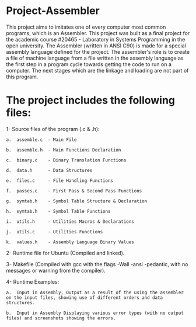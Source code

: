 # Project-Assembler
This project aims to imitates one of every computer most common programs, which is an Assembler. This project was built as a final project for the academic course #20465 - Laboratory in Systems Programming in the open university. The Assembler (written in ANSI C90) is made for a special assembly language defined for the project. The assembler's role is to create a file of machine language from a file written in the assembly language as the first step in a program cycle towards getting the code to run on a computer. The next stages which are the linkage and loading are not part of this program.

# The project includes the following files:

1- Source files of the program (.c & .h):
 
    a.	assemble.c	- Main File
  
    b.	assemble.h	- Main Functions Declaration
  
    c.	binary.c	- Binary Translation Functions
     
    d.	data.h		- Data Structures
   
    e.	files.c		- File Handling Functions
    
    f.	passes.c	- First Pass & Second Pass Functions
    
    g.	symtab.h	- Symbol Table Structure & Declaration
    
    h.	symtab.h	- Symbol Table Functions
    
    i.	utils.h		- Utilities Macros & Declarations
    
    j.	utils.c		- Utilities Functions
    
    k.	values.h	- Assembly Language Binary Values
    
2- Runtime file for Ubuntu (Compiled and linked).
 
3- Makefile (Compiled with gcc with the flags -Wall -ansi -pedantic, with no messages or warning from the compiler).
 
4- Runtime Examples:
 
    a.	Input in Assembly, Output as a result of the using the assembler on the input files, showing use of different orders and data structures.
      
    b. 	Input in Assembly Displaying various error types (with no output files) and screenshots showing the errors.
